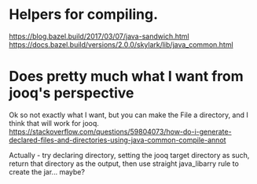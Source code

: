 
# Helpers for compiling.
https://blog.bazel.build/2017/03/07/java-sandwich.html
https://docs.bazel.build/versions/2.0.0/skylark/lib/java_common.html

# Does pretty much what I want from jooq's perspective

Ok so not exactly what I want, but you can make the File a directory, and I think that will work for jooq.
https://stackoverflow.com/questions/59804073/how-do-i-generate-declared-files-and-directories-using-java-common-compile-annot


Actually - try declaring directory, setting the jooq target directory as such, return that directory as the output, then use straight java_libarry rule to create the jar... maybe?
